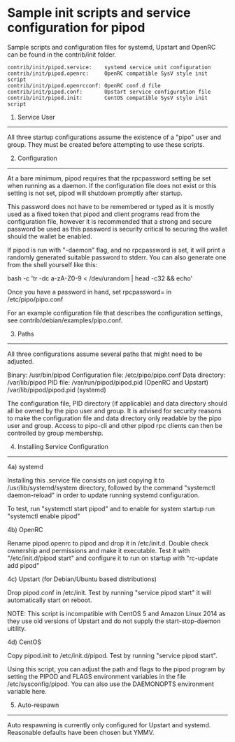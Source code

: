 Sample init scripts and service configuration for pipod
==========================================================

Sample scripts and configuration files for systemd, Upstart and OpenRC
can be found in the contrib/init folder.

    contrib/init/pipod.service:    systemd service unit configuration
    contrib/init/pipod.openrc:     OpenRC compatible SysV style init script
    contrib/init/pipod.openrcconf: OpenRC conf.d file
    contrib/init/pipod.conf:       Upstart service configuration file
    contrib/init/pipod.init:       CentOS compatible SysV style init script

1. Service User
---------------------------------

All three startup configurations assume the existence of a "pipo" user
and group.  They must be created before attempting to use these scripts.

2. Configuration
---------------------------------

At a bare minimum, pipod requires that the rpcpassword setting be set
when running as a daemon.  If the configuration file does not exist or this
setting is not set, pipod will shutdown promptly after startup.

This password does not have to be remembered or typed as it is mostly used
as a fixed token that pipod and client programs read from the configuration
file, however it is recommended that a strong and secure password be used
as this password is security critical to securing the wallet should the
wallet be enabled.

If pipod is run with "-daemon" flag, and no rpcpassword is set, it will
print a randomly generated suitable password to stderr.  You can also
generate one from the shell yourself like this:

bash -c 'tr -dc a-zA-Z0-9 < /dev/urandom | head -c32 && echo'

Once you have a password in hand, set rpcpassword= in /etc/pipo/pipo.conf

For an example configuration file that describes the configuration settings,
see contrib/debian/examples/pipo.conf.

3. Paths
---------------------------------

All three configurations assume several paths that might need to be adjusted.

Binary:              /usr/bin/pipod
Configuration file:  /etc/pipo/pipo.conf
Data directory:      /var/lib/pipod
PID file:            /var/run/pipod/pipod.pid (OpenRC and Upstart)
                     /var/lib/pipod/pipod.pid (systemd)

The configuration file, PID directory (if applicable) and data directory
should all be owned by the pipo user and group.  It is advised for security
reasons to make the configuration file and data directory only readable by the
pipo user and group.  Access to pipo-cli and other pipod rpc clients
can then be controlled by group membership.

4. Installing Service Configuration
-----------------------------------

4a) systemd

Installing this .service file consists on just copying it to
/usr/lib/systemd/system directory, followed by the command
"systemctl daemon-reload" in order to update running systemd configuration.

To test, run "systemctl start pipod" and to enable for system startup run
"systemctl enable pipod"

4b) OpenRC

Rename pipod.openrc to pipod and drop it in /etc/init.d.  Double
check ownership and permissions and make it executable.  Test it with
"/etc/init.d/pipod start" and configure it to run on startup with
"rc-update add pipod"

4c) Upstart (for Debian/Ubuntu based distributions)

Drop pipod.conf in /etc/init.  Test by running "service pipod start"
it will automatically start on reboot.

NOTE: This script is incompatible with CentOS 5 and Amazon Linux 2014 as they
use old versions of Upstart and do not supply the start-stop-daemon uitility.

4d) CentOS

Copy pipod.init to /etc/init.d/pipod. Test by running "service pipod start".

Using this script, you can adjust the path and flags to the pipod program by
setting the PIPOD and FLAGS environment variables in the file
/etc/sysconfig/pipod. You can also use the DAEMONOPTS environment variable here.

5. Auto-respawn
-----------------------------------

Auto respawning is currently only configured for Upstart and systemd.
Reasonable defaults have been chosen but YMMV.
